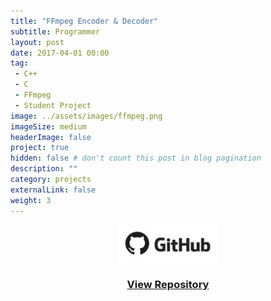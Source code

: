 ```yaml
---
title: "FFmpeg Encoder & Decoder"
subtitle: Programmer
layout: post
date: 2017-04-01 00:00
tag:
 - C++
 - C
 - FFmpeg
 - Student Project
image: ../assets/images/ffmpeg.png
imageSize: medium
headerImage: false
project: true
hidden: false # don't count this post in blog pagination
description: ""
category: projects
externalLink: false
weight: 3
---
```


<center>
<a href='https://github.com/JadenH/FFmpegImageEncoder'><img src='../assets/images/github.jpg' height='60'><h3>View Repository</h3></a>
</center>
